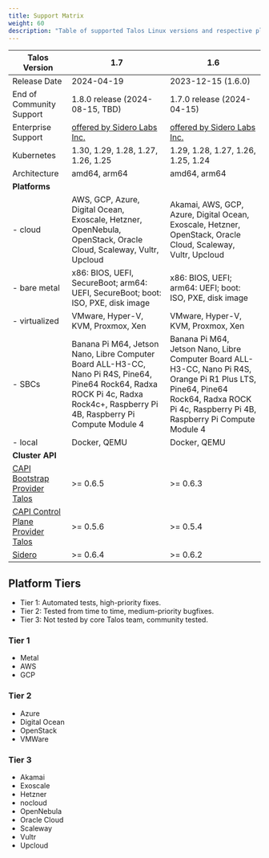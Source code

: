 ```yaml
---
title: Support Matrix
weight: 60
description: "Table of supported Talos Linux versions and respective platforms."
---
```


| Talos Version                                                                                               | 1.7                                                                                                                                                                             | 1.6                                                                                                                                                                                     |
| ----------------------------------------------------------------------------------------------------------- | ------------------------------------------------------------------------------------------------------------------------------------------------------------------------------- | --------------------------------------------------------------------------------------------------------------------------------------------------------------------------------------- |
| Release Date                                                                                                | 2024-04-19                                                                                                                                                                      | 2023-12-15 (1.6.0)                                                                                                                                                                      |
| End of Community Support                                                                                    | 1.8.0 release (2024-08-15, TBD)                                                                                                                                                 | 1.7.0 release (2024-04-15)                                                                                                                                                              |
| Enterprise Support                                                                                          | [offered by Sidero Labs Inc.](https://www.siderolabs.com/support/)                                                                                                              | [offered by Sidero Labs Inc.](https://www.siderolabs.com/support/)                                                                                                                      |
| Kubernetes                                                                                                  | 1.30, 1.29, 1.28, 1.27, 1.26, 1.25                                                                                                                                              | 1.29, 1.28, 1.27, 1.26, 1.25, 1.24                                                                                                                                                      |
| Architecture                                                                                                | amd64, arm64                                                                                                                                                                    | amd64, arm64                                                                                                                                                                            |
| **Platforms**                                                                                               |                                                                                                                                                                                 |                                                                                                                                                                                         |
| - cloud                                                                                                     | AWS, GCP, Azure, Digital Ocean, Exoscale, Hetzner, OpenNebula, OpenStack, Oracle Cloud, Scaleway, Vultr, Upcloud                                                                | Akamai, AWS, GCP, Azure, Digital Ocean, Exoscale, Hetzner, OpenStack, Oracle Cloud, Scaleway, Vultr, Upcloud                                                                                    |
| - bare metal                                                                                                | x86: BIOS, UEFI, SecureBoot; arm64: UEFI, SecureBoot; boot: ISO, PXE, disk image                                                                                                | x86: BIOS, UEFI; arm64: UEFI; boot: ISO, PXE, disk image                                                                                                                                |
| - virtualized                                                                                               | VMware, Hyper-V, KVM, Proxmox, Xen                                                                                                                                              | VMware, Hyper-V, KVM, Proxmox, Xen                                                                                                                                                      |
| - SBCs                                                                                                      | Banana Pi M64, Jetson Nano, Libre Computer Board ALL-H3-CC, Nano Pi R4S, Pine64, Pine64 Rock64, Radxa ROCK Pi 4c, Radxa Rock4c+, Raspberry Pi 4B, Raspberry Pi Compute Module 4 | Banana Pi M64, Jetson Nano, Libre Computer Board ALL-H3-CC, Nano Pi R4S, Orange Pi R1 Plus LTS, Pine64, Pine64 Rock64, Radxa ROCK Pi 4c, Raspberry Pi 4B, Raspberry Pi Compute Module 4 |
| - local                                                                                                     | Docker, QEMU                                                                                                                                                                    | Docker, QEMU                                                                                                                                                                            |
| **Cluster API**                                                                                             |                                                                                                                                                                                 |                                                                                                                                                                                         |
| [CAPI Bootstrap Provider Talos](https://github.com/siderolabs/cluster-api-bootstrap-provider-talos)         | >= 0.6.5                                                                                                                                                                        | >= 0.6.3                                                                                                                                                                                |
| [CAPI Control Plane Provider Talos](https://github.com/siderolabs/cluster-api-control-plane-provider-talos) | >= 0.5.6                                                                                                                                                                        | >= 0.5.4                                                                                                                                                                                |
| [Sidero](https://www.sidero.dev/)                                                                           | >= 0.6.4                                                                                                                                                                        | >= 0.6.2                                                                                                                                                                                |

## Platform Tiers

* Tier 1: Automated tests, high-priority fixes.
* Tier 2: Tested from time to time, medium-priority bugfixes.
* Tier 3: Not tested by core Talos team, community tested.

### Tier 1

* Metal
* AWS
* GCP

### Tier 2

* Azure
* Digital Ocean
* OpenStack
* VMWare

### Tier 3

* Akamai
* Exoscale
* Hetzner
* nocloud
* OpenNebula
* Oracle Cloud
* Scaleway
* Vultr
* Upcloud
